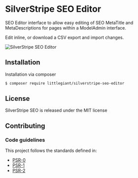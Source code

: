 # SilverStripe SEO Editor

SEO Editor interface to allow easy editing of SEO MetaTitle and MetaDescriptions for pages within a ModelAdmin
interface.

Edit inline, or download a CSV export and import changes.

![SilverStripe SEO Editor](https://raw.github.com/little-giant/silverstripe-seo-editor/master/images/preview.png)

## Installation

Installation via composer

```bash
$ composer require littlegiant/silverstripe-seo-editor
```

## License

SilverStripe SEO is released under the MIT license

## Contributing

### Code guidelines

This project follows the standards defined in:

* [PSR-0](https://github.com/php-fig/fig-standards/blob/master/accepted/PSR-0.md)
* [PSR-1](https://github.com/php-fig/fig-standards/blob/master/accepted/PSR-1-basic-coding-standard.md)
* [PSR-2](https://github.com/php-fig/fig-standards/blob/master/accepted/PSR-2-coding-style-guide.md)
